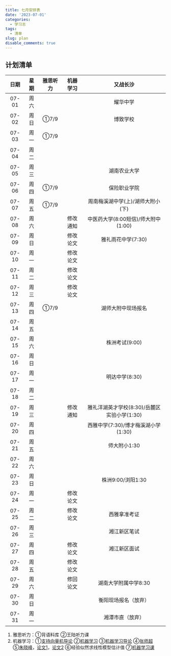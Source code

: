 ```yaml
---
title: 七月安排表
date: '2023-07-01'
categories:
  - 学习志
tags:
  - 清单
slug: plan
disable_comments: true
---
```




## 计划清单 
|   日期  |星期 | 雅思听力 | 机器学习 | 又战长沙 |
| :------: | :------: | :------: | :------: | :------: |
| 07-01 | 周六 |  |  | 耀华中学 |
| 07-02 | 周日 | ①7/9 |  | 博致学校 |
| 07-03 | 周一 | ①7/9 |  |  |
| 07-04 | 周二 |  |  |  |
| 07-05 | 周三 |  |  | 湖南农业大学 |
| 07-06 | 周四 | ①7/9 |  | 保险职业学院 |
| 07-07 | 周五 | ①7/9 |  | 周南梅溪湖中学(上)/湖师大附小(下) |
| 07-08 | 周六 |  | 修改通知 | 中医药大学(8:00短信)/师大附中(1:00) |
| 07-09 | 周日 |  | 修改论文 | 雅礼雨花中学(7:30) |
| 07-10 | 周一 | | 修改论文 |  |
| 07-11 | 周二 |  | 修改论文 |  |
| 07-12 | 周三 |  | 修改论文 |  |
| 07-13 | 周四 | ①7/9 |  | 湖师大附中现场报名 |
| 07-14 | 周五 |  |  |  |
| 07-15 | 周六 |  |  | 株洲考试(9:00) |
| 07-16 | 周日 |  |  |  |
| 07-17 | 周一 |  |  | 明达中学(8:30) |
| 07-18 | 周二 |  |  |  |
| 07-19 | 周三 |  | 修改通知 | 雅礼洋湖英才学校(8:30)/岳麓区实验小学(1:30) |
| 07-20 | 周四 |  |  | 西雅中学(7:30)/博才梅溪湖小学(1:30) |
| 07-21 | 周五 |  |  | 师大附小1:30 |
| 07-22 | 周六 |  |  | |
| 07-23 | 周日 |  |  | 株洲9:00/浏阳1:30 |
| 07-24 | 周一 | | 修改论文 |  |
| 07-25 | 周二 |  | 修改论文 | 西雅拿准考证 |
| 07-26 | 周三 |  |  | 湘江新区笔试 |
| 07-27 | 周四 |  | 修改论文 | 湘江新区面试 |
| 07-28 | 周五 |  | 修改论文 | |
| 07-29 | 周六 |  | 修回论文 | 湖南大学附属中学8:30 |
| 07-30 | 周日 |  |  | 衡阳现场报名（放弃） |
| 07-31 | 周一 |  |  | 湘潭市直（放弃） |

1. 雅思听力：①背语料库 ②王陆听力课
3. 机器学习：①[支持向量机导论](/papers/QinRecom/支持向量机导论.pdf) ②[机器学习](/papers/QinRecom/机器学习.pdf) ③[机器学习导论](https://pan.baidu.com/s/18m7YJECFCvtaxidqjjqz_w?pwd=1234) ④[张师超](http://www.globalauthorid.com/WebPortal/AuthorView?wd=GAID10125982&rc=37037A)   
    ⑤[朱晓峰](http://www.globalauthorid.com/WebPortal/AuthorView?wd=GAID10127811&rc=013F3E)，[论文1](/papers/QinRecom/ZhuXF-1.pdf)，[论文2](/papers/QinRecom/ZhuXF-2.pdf) ⑥经验似然求线性模型估计值 ⑦[机器学习课](https://edu.csdn.net/course/detail/31616?spm=1003.2449.3001.8293.1) 